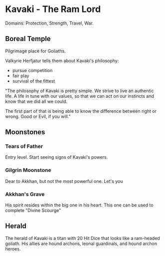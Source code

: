 # Kavaki - The Ram Lord
Domains: Protection, Strength, Travel, War.

## Boreal Temple
Pilgrimage place for Goliaths.

Valkyrie Herfjatur tells them about Kavaki's philosophy:
- pursue competition
- fair play
- survival of the fittest


"The philosophy of Kavaki is pretty simple. We strive to live an authentic life. A life in tune with our values, so that we can act on our instincts and know that we did all we could.

The first part of that is being able to know the difference between right or wrong. Good or Evil, if you will."

## Moonstones
### Tears of Father
Entry level. Start seeing signs of Kavaki's powers.

### Gilgrin Moonstone
Dear to Akkhan, but not the most powerful one. Let's you

### Akkhan's Grave
His spirit resides within the big one in his heart.
This one can be used to complete "Divine Scourge"

## Herald
The herald of Kavaki is a titan with 20 Hit Dice that looks like a ram-headed goliath. His allies are hound archons, leonal guardinals, and hound archon heroes.
